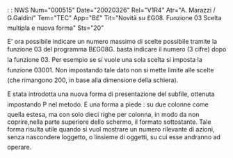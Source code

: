  :  : NWS Num="000515" Date="20020326" Rel="V1R4" Atr="A. Marazzi / G.Galdini" Tem="TEC" App="B£" Tit="Novità su £G08. Funzione 03 Scelta multipla e nuova forma" Sts="20"

E' ora possibile indicare un numero massimo di scelte possibile tramite la funzione 03 del programma B£G08G. basta indicare il numero (3 cifre) dopo la funzione 03. Per esempio se si vuole
una sola scelta si imposta la funzione 03001. Non impostando tale dato non si mette limite alle scelte (che rimangono 200, in base alla dimensione della schiera).

E stata introdotta una nuova forma di presentazione del subfile, ottenuta impostando P nel metodo. E una forma a piede :  su due colonne come quella estesa, ma con solo dieci righe per colonna, in modo da non coprire,nella parte superiore dello schermo, il formato sottostante. Tale forma risulta utile quando si vuol mostrare un numero rilevante di azioni, senza nascondere loggetto, o linsieme di oggetti, su cui esse andranno ad operare.


